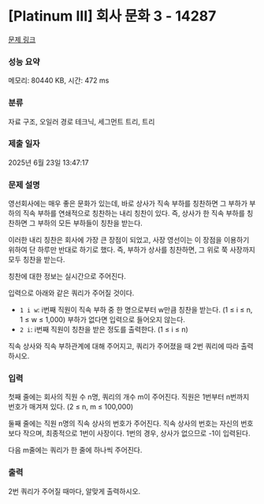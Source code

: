 # [Platinum III] 회사 문화 3 - 14287 

[문제 링크](https://www.acmicpc.net/problem/14287) 

### 성능 요약

메모리: 80440 KB, 시간: 472 ms

### 분류

자료 구조, 오일러 경로 테크닉, 세그먼트 트리, 트리

### 제출 일자

2025년 6월 23일 13:47:17

### 문제 설명

<p>영선회사에는 매우 좋은 문화가 있는데, 바로 상사가 직속 부하를 칭찬하면 그 부하가 부하의 직속 부하를 연쇄적으로 칭찬하는 내리 칭찬이 있다. 즉, 상사가 한 직속 부하를 칭찬하면 그 부하의 모든 부하들이 칭찬을 받는다.</p>

<p>이러한 내리 칭찬은 회사에 가장 큰 장점이 되었고, 사장 영선이는 이 장점을 이용하기 위하여 단 하루만 반대로 하기로 했다. 즉, 부하가 상사를 칭찬하면, 그 위로 쭉 사장까지 모두 칭찬을 받는다.</p>

<p>칭찬에 대한 정보는 실시간으로 주어진다.</p>

<p>입력으로 아래와 같은 쿼리가 주어질 것이다.</p>

<ul>
	<li><code>1 i w</code>: i번째 직원이 직속 부하 중 한 명으로부터 w만큼 칭찬을 받는다. (1 ≤ i ≤ n, 1 ≤ w ≤ 1,000) 부하가 없다면 입력으로 들어오지 않는다.</li>
	<li><code>2 i</code>: i번째 직원이 칭찬을 받은 정도를 출력한다. (1 ≤ i ≤ n)</li>
</ul>

<p>직속 상사와 직속 부하관계에 대해 주어지고, 쿼리가 주어졌을 때 2번 쿼리에 따라 출력하시오.</p>

### 입력 

 <p>첫째 줄에는 회사의 직원 수 n명, 쿼리의 개수 m이 주어진다. 직원은 1번부터 n번까지 번호가 매겨져 있다. (2 ≤ n, m ≤ 100,000)</p>

<p>둘째 줄에는 직원 n명의 직속 상사의 번호가 주어진다. 직속 상사의 번호는 자신의 번호보다 작으며, 최종적으로 1번이 사장이다. 1번의 경우, 상사가 없으므로 -1이 입력된다.</p>

<p>다음 m줄에는 쿼리가 한 줄에 하나씩 주어진다.</p>

### 출력 

 <p>2번 쿼리가 주어질 때마다, 알맞게 출력하시오.</p>

